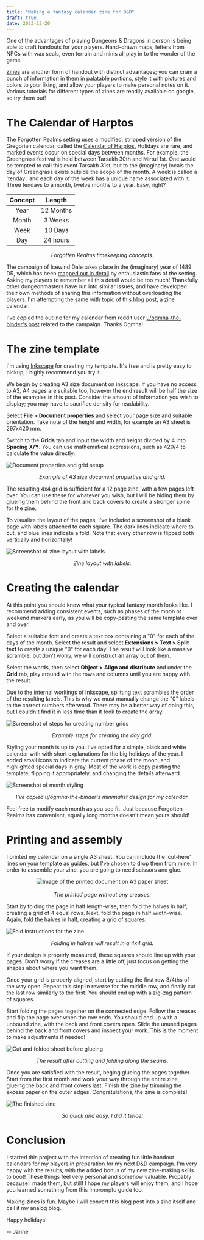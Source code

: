 ```yaml
---
title: "Making a fantasy calendar zine for D&D"
draft: true
date: 2023-12-20
---
```


One of the advantages of playing Dungeons & Dragons in person is being able to craft handouts for your players. Hand-drawn maps, letters from NPCs with wax seals, even terrain and minis all play in to the wonder of the game.

[Zines](https://en.wikipedia.org/wiki/Zine) are another form of handout with distinct advantages; you can cram a bunch of information in them in palatable portions, style it with pictures and colors to your liking, and allow your players to make personal notes on it. Various tutorials for different types of zines are readily available on google, so try them out!

# The Calendar of Harptos

The Forgotten Realms setting uses a modified, stripped version of the Gregorian calendar, called the [Calendar of Harptos.](https://forgottenrealms.fandom.com/wiki/Calendar_of_Harptos)
Holidays are rare, and marked events occur on special days between months. For example, the Greengrass festival is held between Tarsakh 30th and Mirtul 1st. One would be tempted to call this event Tarsakh 31st, but to the (imaginary) locals the day of Greengrass exists outside the scope of the month. A week is called a 'tenday', and each day of the week has a unique name associated with it. Three tendays to a month, twelve months to a year. Easy, right?

| Concept |  Length   |
| :-----: | :-------: |
|  Year   | 12 Months |
|  Month  |  3 Weeks  |
|  Week   |  10 Days  |
|   Day   | 24 hours  |

<i><center>Forgotten Realms timekeeping concepts.</center></i>

The campaign of Icewind Dale takes place in the (imaginary) year of 1489 DR, which has been [mapped out in detail](https://forgottenrealms.fandom.com/wiki/1489_DR) by enthusiastic fans of the setting. Asking my players to remember all this detail would be too much! Thankfully other dungeonmasters have run into similar issues, and have developed their own methods of sharing this information without overloading the players. I'm attempting the same with topic of this blog post, a zine calendar.

I've copied the outline for my calendar from reddit user [u/ogmha-the-binder's post](https://www.reddit.com/r/rimeofthefrostmaiden/comments/lpboob/calendar_of_icewind_dale/) related to the campaign. Thanks Ogmha!

# The zine template

I'm using [Inkscape](https://inkscape.org/) for creating my template. It's free and is pretty easy to pickup, I highly recommend you try it.

We begin by creating A3 size document on inkscape. If you have no access to A3, A4 pages are suitable too, however the end result will be half the size of the examples in this post. Consider the amount of information you wish to display; you may have to sacrifice density for readability.

Select **File > Document properties** and select your page size and suitable orientation. Take note of the height and width, for example an A3 sheet is 297x420 mm.

Switch to the **Grids** tab and input the width and height divided by 4 into **Spacing X/Y**. You can use mathematical expressions, such as 420/4 to calculate the value directly.

![Document properties and grid setup](zine_setup.png)
<i><center>Example of A3 size document properties and grid.</center></i>

The resulting 4x4 grid is sufficient for a 12 page zine, with a few pages left over. You can use these for whatever you wish, but I will be hiding them by glueing them behind the front and back covers to create a stronger spine for the zine.

To visualize the layout of the pages, I've included a screenshot of a blank page with labels attached to each square. The dark lines indicate where to cut, and blue lines indicate a fold. Note that every other row is flipped both vertically and horizontally!

![Screenshot of zine layout with labels](example_layout.png)
<i><center>Zine layout with labels.</center></i>

# Creating the calendar

At this point you should know what your typical fantasy month looks like. I recommend adding consistent events, such as phases of the moon or weekend markers early, as you will be copy-pasting the same template over and over.

Select a suitable font and create a text box containing a "0" for each of the days of the month. Select the result and select **Extensions > Text > Split text** to create a unique "0" for each day. The result will look like a massive scramble, but don't worry, we will construct an array out of them.

Select the words, then select **Object > Align and distribute** and under the **Grid** tab, play around with the rows and columns until you are happy with the result.

Due to the internal workings of Inkscape, splitting text scrambles the order of the resulting labels. This is why we must manually change the "0" labels to the correct numbers afterward. There may be a better way of doing this, but I couldn't find it in less time than it took to create the array.

![Screenshot of steps for creating number grids](number_grid.png)
<i><center>Example steps for creating the day grid.</center></i>

Styling your month is up to you. I've opted for a simple, black and white calendar with with short explanations for the big holidays of the year. I added small icons to indicate the current phase of the moon, and highlighted special days in gray. Most of the work is copy pasting the template, flipping it appropriately, and changing the details afterward.

![Screenshot of month styling](example_styling.png)
<i><center>I've copied u/ogmha-the-binder's minimalist design for my calendar.</center></i>

Feel free to modify each month as you see fit. Just because Forgotten Realms has convenient, equally long months doesn't mean yours should!

# Printing and assembly

I printed my calendar on a single A3 sheet. You can include the 'cut-here' lines on your template as guides, but I've chosen to drop them from mine. In order to assemble your zine, you are going to need scissors and glue.

<center><img src="no_creases.png" alt="Image of the printed document on A3 paper sheet"></center>
<br/>
<i><center>The printed page without any creases.</center></i>

Start by folding the page in half length-wise, then fold the halves in half, creating a grid of 4 equal rows. Next, fold the page in half width-wise. Again, fold the halves in half, creating a grid of squares.

![Fold instructions for the zine](folds.png)
<i><center>Folding in halves will result in a 4x4 grid.</center></i>

If your design is properly measured, these squares should line up with your pages. Don't worry if the creases are a little off, just focus on getting the shapes about where you want them.

Once your grid is properly aligned, start by cutting the first row 3/4ths of the way open. Repeat this step in reverse for the middle row, and finally cut the last row similarly to the first. You should end up with a zig-zag pattern of squares.

Start folding the pages together on the connected edge. Follow the creases and flip the page over when the row ends. You should end up with a unbound zine, with the back and front covers open. Slide the unused pages behind the back and front covers and inspect your work. This is the moment to make adjustments if needed!

![Cut and folded sheet before glueing](cut_and_fold.png)
<i><center>The result after cutting and folding along the seams.</center></i>

Once you are satisfied with the result, beging glueing the pages together. Start from the first month and work your way through the entire zine, glueing the back and front covers last. Finish the zine by trimming the excess paper on the outer edges. Congratulations, the zine is complete!

![The finished zine](finished_zine.png)
<i><center>So quick and easy, I did it twice!</center></i>

# Conclusion

I started this project with the intention of creating fun little handout calendars for my players in preparation for my next D&D campaign. I'm very happy with the results, with the added bonus of my new zine-making skills to boot! These things feel very personal and somehow valuable. Propably because I made them, but still! I hope my players will enjoy them, and I hope you learned something from this impromptu guide too.

Making zines is fun. Maybe I will convert this blog post into a zine itself and call it my analog blog.

Happy holidays!

-- Janne
